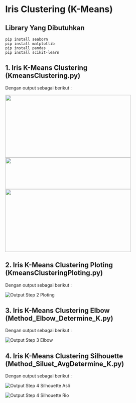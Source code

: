 # Iris Clustering (K-Means)

## Library Yang Dibutuhkan
```python3
pip install seaborn
pip install matplotlib
pip install pandas
pip install scikit-learn
```

## 1. Iris K-Means Clustering (KmeansClustering.py)
Dengan output sebagai berikut :

<img src="https://user-images.githubusercontent.com/52452132/121651750-28fd7780-cac5-11eb-85fa-cb9396ead75c.PNG" width="400" height="200"> 
<img src="https://user-images.githubusercontent.com/52452132/121651752-2a2ea480-cac5-11eb-8a6a-a5054201e30c.PNG" width="400" height="100"> 
<img src="https://user-images.githubusercontent.com/52452132/121651755-2ac73b00-cac5-11eb-8d1a-ad1fd578b845.PNG" width="400" height="200">

## 2. Iris K-Means Clustering Ploting (KmeansClusteringPloting.py)
Dengan output sebagai berikut :

![Output Step 2 Ploting](https://user-images.githubusercontent.com/52452132/121655736-079e8a80-cac9-11eb-9a98-a6b1be388684.png)

## 3. Iris K-Means Clustering Elbow (Method_Elbow_Determine_K.py)
Dengan output sebagai berikut :

![Output Step 3 Elbow](https://user-images.githubusercontent.com/52452132/121656013-42082780-cac9-11eb-810f-93ce464a4410.png)

## 4. Iris K-Means Clustering Silhouette  (Method_Siluet_AvgDetermine_K.py)
Dengan output sebagai berikut :

![Output Step 4 Silhouette Asli](https://user-images.githubusercontent.com/52452132/121656203-767be380-cac9-11eb-9419-27262539cac4.jpg)

![Output Step 4 Silhouette Rio](https://user-images.githubusercontent.com/52452132/121656211-77ad1080-cac9-11eb-8058-8d8f8a2a64dd.png)


